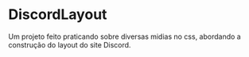 # DiscordLayout
Um projeto feito praticando sobre diversas midias no css, abordando a construção do layout do site Discord.
